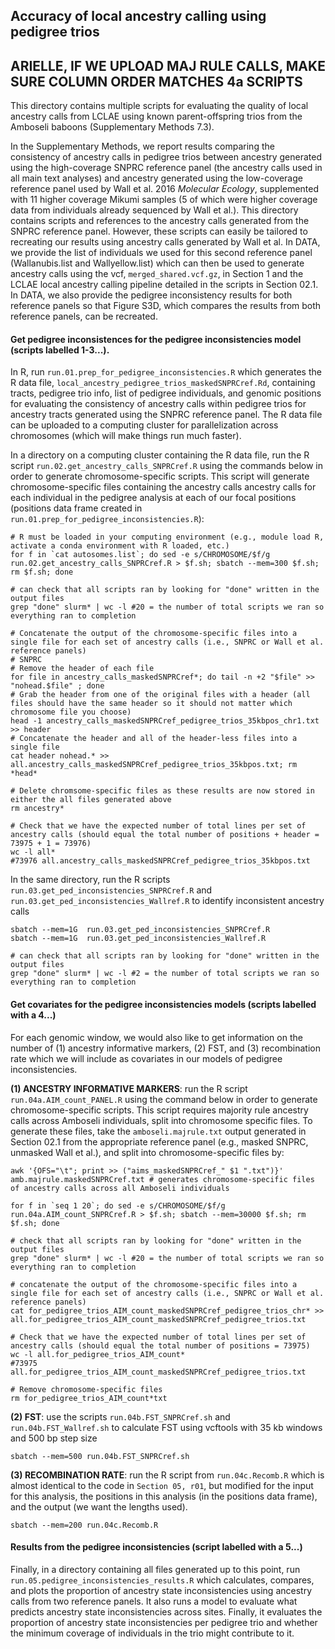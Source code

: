 ## Accuracy of local ancestry calling using pedigree trios

## ARIELLE, IF WE UPLOAD MAJ RULE CALLS, MAKE SURE COLUMN ORDER MATCHES 4a SCRIPTS

This directory contains multiple scripts for evaluating the quality of local ancestry calls from LCLAE using known parent-offspring trios from the Amboseli baboons (Supplementary Methods 7.3).

In the Supplementary Methods, we report results comparing the consistency of ancestry calls in pedigree trios between ancestry generated using the high-coverage SNPRC reference panel (the ancestry calls used in all main text analyses) and ancestry generated using the low-coverage reference panel used by Wall et al. 2016 _Molecular Ecology_, supplemented with 11 higher coverage Mikumi samples (5 of which were higher coverage data from individuals already sequenced by Wall et al.). This directory contains scripts and references to the ancestry calls generated from the SNPRC reference panel. However, these scripts can easily be tailored to recreating our results using ancestry calls generated by Wall et al. In DATA, we provide the list of individuals we used for this second reference panel (Wallanubis.list and Wallyellow.list) which can then be used to generate ancestry calls using the vcf, `merged_shared.vcf.gz`, in Section 1 and the LCLAE local ancestry calling pipeline detailed in the scripts in Section 02.1. In DATA, we also provide the pedigree inconsistency results for both reference panels so that Figure S3D, which compares the results from both reference panels, can be recreated.  

#### Get pedigree inconsistences for the pedigree inconsistencies model (scripts labelled 1-3...).

In R, run `run.01.prep_for_pedigree_inconsistencies.R` which generates the R data file, `local_ancestry_pedigree_trios_maskedSNPRCref.Rd`, containing tracts, pedigree trio info, list of pedigree individuals, and genomic positions for evaluating the consistency of ancestry calls within pedigree trios for ancestry tracts generated using the SNPRC reference panel. The R data file can be uploaded to a computing cluster for parallelization across chromosomes (which will make things run much faster).

In a directory on a computing cluster containing the R data file, run the R script `run.02.get_ancestry_calls_SNPRCref.R` using the commands below in order to generate chromosome-specific scripts. This script will generate chromosome-specific files containing the ancestry calls ancestry calls for each individual in the pedigree analysis at each of our focal positions (positions data frame created in `run.01.prep_for_pedigree_inconsistencies.R`):

```console 
# R must be loaded in your computing environment (e.g., module load R, activate a conda environment with R loaded, etc.)
for f in `cat autosomes.list`; do sed -e s/CHROMOSOME/$f/g run.02.get_ancestry_calls_SNPRCref.R > $f.sh; sbatch --mem=300 $f.sh; rm $f.sh; done

# can check that all scripts ran by looking for "done" written in the output files
grep "done" slurm* | wc -l #20 = the number of total scripts we ran so everything ran to completion

# Concatenate the output of the chromosome-specific files into a single file for each set of ancestry calls (i.e., SNPRC or Wall et al. reference panels)
# SNPRC
# Remove the header of each file
for file in ancestry_calls_maskedSNPRCref*; do tail -n +2 "$file" >> "nohead.$file" ; done
# Grab the header from one of the original files with a header (all files should have the same header so it should not matter which chromosome file you choose)
head -1 ancestry_calls_maskedSNPRCref_pedigree_trios_35kbpos_chr1.txt >> header
# Concatenate the header and all of the header-less files into a single file
cat header nohead.* >> all.ancestry_calls_maskedSNPRCref_pedigree_trios_35kbpos.txt; rm *head*

# Delete chromsome-specific files as these results are now stored in either the all files generated above
rm ancestry*

# Check that we have the expected number of total lines per set of ancestry calls (should equal the total number of positions + header = 73975 + 1 = 73976)
wc -l all*
#73976 all.ancestry_calls_maskedSNPRCref_pedigree_trios_35kbpos.txt
```

In the same directory, run the R scripts `run.03.get_ped_inconsistencies_SNPRCref.R` and `run.03.get_ped_inconsistencies_Wallref.R` to identify inconsistent ancestry calls

```console 
sbatch --mem=1G  run.03.get_ped_inconsistencies_SNPRCref.R
sbatch --mem=1G  run.03.get_ped_inconsistencies_Wallref.R

# can check that all scripts ran by looking for "done" written in the output files
grep "done" slurm* | wc -l #2 = the number of total scripts we ran so everything ran to completion
```

#### Get covariates for the pedigree inconsistencies models (scripts labelled with a 4...)

For each genomic window, we would also like to get information on the number of (1) ancestry informative markers, (2) FST, and (3) recombination rate which we will include as covariates in our models of pedigree inconsistencies. 

**(1) ANCESTRY INFORMATIVE MARKERS**: run the R script `run.04a.AIM_count_PANEL.R` using the command below in order to generate chromosome-specific scripts. This script requires majority rule ancestry calls across Amboseli individuals, split into chromosome specific files. To generate these files, take the `amboseli.majrule.txt` output generated in Section 02.1 from the appropriate reference panel (e.g., masked SNPRC, unmasked Wall et al.), and split into chromosome-specific files by:
```console
awk '{OFS="\t"; print >> ("aims_maskedSNPRCref_" $1 ".txt")}' amb.majrule.maskedSNPRCref.txt # generates chromosome-specific files of ancestry calls across all Amboseli individuals 

for f in `seq 1 20`; do sed -e s/CHROMOSOME/$f/g run.04a.AIM_count_SNPRCref.R > $f.sh; sbatch --mem=30000 $f.sh; rm $f.sh; done

# check that all scripts ran by looking for "done" written in the output files
grep "done" slurm* | wc -l #20 = the number of total scripts we ran so everything ran to completion

# concatenate the output of the chromosome-specific files into a single file for each set of ancestry calls (i.e., SNPRC or Wall et al. reference panels)
cat for_pedigree_trios_AIM_count_maskedSNPRCref_pedigree_trios_chr* >> all.for_pedigree_trios_AIM_count_maskedSNPRCref_pedigree_trios.txt

# Check that we have the expected number of total lines per set of ancestry calls (should equal the total number of positions = 73975)
wc -l all.for_pedigree_trios_AIM_count*
#73975 all.for_pedigree_trios_AIM_count_maskedSNPRCref_pedigree_trios.txt
  
# Remove chromosome-specific files
rm for_pedigree_trios_AIM_count*txt
```

**(2) FST**: use the scripts `run.04b.FST_SNPRCref.sh` and `run.04b.FST_Wallref.sh` to calculate FST using vcftools with 35 kb windows and 500 bp step size
```console
sbatch --mem=500 run.04b.FST_SNPRCref.sh
```

**(3) RECOMBINATION RATE**: run the R script from `run.04c.Recomb.R` which is almost identical to the code in `Section 05, r01`, but modified for the input for this analysis, the positions in this analysis (in the positions data frame), and the output (we want the lengths used).
```console
sbatch --mem=200 run.04c.Recomb.R
```

#### Results from the pedigree inconsistencies (script labelled with a 5...)

Finally, in a directory containing all files generated up to this point, run `run.05.pedigree_inconsistencies_results.R` which calculates, compares, and plots the proportion of ancestry state inconsistencies using ancestry calls from two reference panels. It also runs a model to evaluate what predicts ancestry state inconsistencies across sites. Finally, it evaluates the proportion of ancestry state inconsistencies per pedigree trio and whether the minimum coverage of individuals in the trio might contribute to it. 
